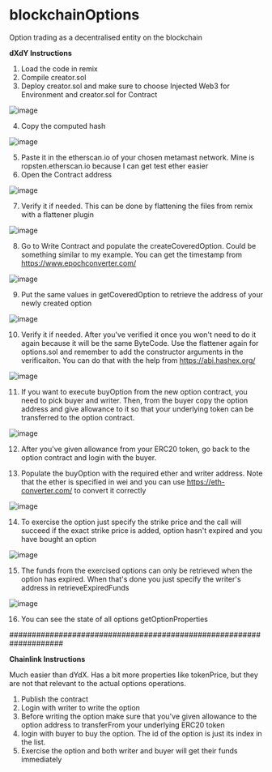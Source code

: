 # blockchainOptions
Option trading as a decentralised entity on the blockchain

**dXdY Instructions**
1. Load the code in remix
2. Compile creator.sol
3. Deploy creator.sol and make sure to choose Injected Web3 for Environment and creator.sol for Contract

![image](https://user-images.githubusercontent.com/15021790/144902831-12ef5d3a-6457-4272-9231-a89ae13af385.png)

4. Copy the computed hash 

![image](https://user-images.githubusercontent.com/15021790/144903122-d2708221-a105-4721-857d-0cd9a85ba66f.png)

5. Paste it in the etherscan.io of your chosen metamast network. Mine is ropsten.etherscan.io because I can get test ether easier
6. Open the Contract address

![image](https://user-images.githubusercontent.com/15021790/144903382-4bd50054-167a-486a-b4ab-ec101b9f7ec2.png)

7. Verify it if needed. This can be done by flattening the files from remix with a flattener plugin

![image](https://user-images.githubusercontent.com/15021790/144903577-1caca09a-f305-4eac-993a-ebbf49ae7cc4.png)

8. Go to Write Contract and populate the createCoveredOption. Could be something similar to my example. You can get the timestamp from https://www.epochconverter.com/

![image](https://user-images.githubusercontent.com/15021790/144903923-2aac5a7e-aa23-46af-909c-e0c72b596157.png)

9. Put the same values in getCoveredOption to retrieve the address of your newly created option

![image](https://user-images.githubusercontent.com/15021790/144904186-d0069407-2c11-4f17-ad84-069ee69c3ab5.png)

10. Verify it if needed. After you've verified it once you won't need to do it again because it will be the same ByteCode. Use the flattener again for options.sol and remember to add the constructor arguments in the verificaiton. You can do that with the help from https://abi.hashex.org/

![image](https://user-images.githubusercontent.com/15021790/144904437-005948c3-4727-463d-9f05-a903fe5b5c13.png)

11. If you want to execute buyOption from the new option contract, you need to pick buyer and writer. Then, from the buyer copy the option address and give allowance to it so that your underlying token can be transferred to the option contract.

![image](https://user-images.githubusercontent.com/15021790/144904831-fdec2f3e-a04d-44bc-932f-c35553e7d3be.png)

12. After you've given allowance from your ERC20 token, go back to the option contract and login with the buyer.

13. Populate the buyOption with the required ether and writer address. Note that the ether is specified in wei and you can use https://eth-converter.com/ to convert it correctly

![image](https://user-images.githubusercontent.com/15021790/144905445-623ac374-cad6-480c-9641-699d44d5052f.png)

14. To exercise the option just specify the strike price and the call will succeed if the exact strike price is added, option hasn't expired and you have bought an option

![image](https://user-images.githubusercontent.com/15021790/144905882-7db70197-ed0f-4b69-81f3-6d375b0a81bf.png)

15. The funds from the exercised options can only be retrieved when the option has expired. When that's done you just specify the writer's address in retrieveExpiredFunds

![image](https://user-images.githubusercontent.com/15021790/144906124-6c36a62e-e73e-4c19-8eaf-4b646065b61a.png)

16. You can see the state of all options getOptionProperties


####################################################################


**Chainlink Instructions**

Much easier than dYdX. Has a bit more properties like tokenPrice, but they are not that relevant to the actual options operations.
1. Publish the contract
2. Login with writer to write the option
3. Before writing the option make sure that you've given allowance to the option address to transferFrom your underlying ERC20 token
4. login with buyer to buy the option. The id of the option is just its index in the list.
5. Exercise the option and both writer and buyer will get their funds immediately




